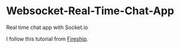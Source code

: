 # Websocket-Real-Time-Chat-App

Real time chat app with Socket.io

I follow this tutorial from [Fireship](https://youtu.be/1BfCnjr_Vjg "WebSockets in 100 Seconds & Beyond with Socket.io").
